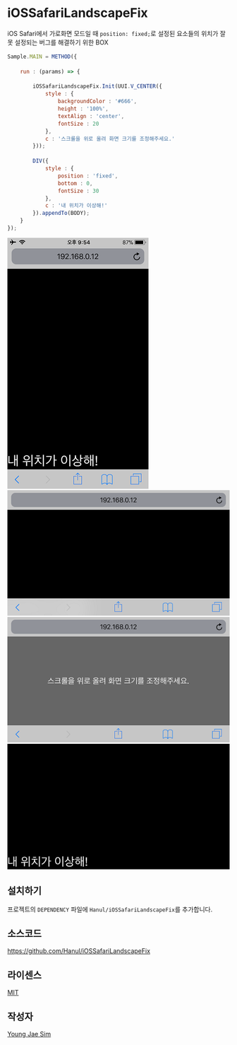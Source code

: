 # iOSSafariLandscapeFix
iOS Safari에서 가로화면 모드일 때 `position: fixed;`로 설정된 요소들의 위치가 잘못 설정되는 버그를 해결하기 위한 BOX

```javascript
Sample.MAIN = METHOD({

	run : (params) => {
		
		iOSSafariLandscapeFix.Init(UUI.V_CENTER({
			style : {
				backgroundColor : '#666',
				height : '100%',
				textAlign : 'center',
				fontSize : 20
			},
			c : '스크롤을 위로 올려 화면 크기를 조정해주세요.'
		}));
		
		DIV({
			style : {
				position : 'fixed',
				bottom : 0,
				fontSize : 30
			},
			c : '내 위치가 이상해!'
		}).appendTo(BODY);
	}
});
```

![Screenshot](https://raw.githubusercontent.com/Hanul/iOSSafariLandscapeFix/master/img/1.png)
![Screenshot](https://raw.githubusercontent.com/Hanul/iOSSafariLandscapeFix/master/img/2.png)
![Screenshot](https://raw.githubusercontent.com/Hanul/iOSSafariLandscapeFix/master/img/3.png)
![Screenshot](https://raw.githubusercontent.com/Hanul/iOSSafariLandscapeFix/master/img/4.png)

## 설치하기
프로젝트의 `DEPENDENCY` 파일에 `Hanul/iOSSafariLandscapeFix`를 추가합니다.

## 소스코드
https://github.com/Hanul/iOSSafariLandscapeFix

## 라이센스
[MIT](LICENSE)

## 작성자
[Young Jae Sim](https://github.com/Hanul)